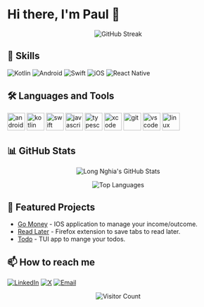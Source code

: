 # Hi there, I'm Paul 👋

<p align="center">
  <img src="https://streak-stats.demolab.com?user=longnghia&theme=transparent" alt="GitHub Streak" />
</p>

## 🚀 Skills

![Kotlin](https://img.shields.io/badge/kotlin-%23FF5722.svg?style=for-the-badge&logo=kotlin&logoColor=white)
![Android](https://img.shields.io/badge/android-3DDC84?style=for-the-badge&logo=android&logoColor=white)
![Swift](https://img.shields.io/badge/swift-%23FA7343.svg?style=for-the-badge&logo=swift&logoColor=white)
![iOS](https://img.shields.io/badge/iOS-000000?style=for-the-badge&logo=ios&logoColor=white)
![React Native](https://img.shields.io/badge/react_native-%2320232a.svg?style=for-the-badge&logo=react&logoColor=%2361DAFB)

## 🛠️ Languages and Tools

<p align="left">
  <img src="https://cdn.jsdelivr.net/gh/devicons/devicon@latest/icons/android/android-original.svg" alt="android" width="40" height="40"/>
  <img src="https://cdn.jsdelivr.net/gh/devicons/devicon@latest/icons/kotlin/kotlin-original.svg" alt="kotlin" width="40" height="40"/>
  <img src="https://cdn.jsdelivr.net/gh/devicons/devicon/icons/swift/swift-original.svg" alt="swift" width="40" height="40"/>
  <img src="https://cdn.jsdelivr.net/gh/devicons/devicon/icons/javascript/javascript-original.svg" alt="javascript" width="40" height="40"/>
  <img src="https://cdn.jsdelivr.net/gh/devicons/devicon/icons/typescript/typescript-original.svg" alt="typescript" width="40" height="40"/>
  <img src="https://cdn.jsdelivr.net/gh/devicons/devicon/icons/xcode/xcode-original.svg" alt="xcode" width="40" height="40"/>
  <img src="https://cdn.jsdelivr.net/gh/devicons/devicon/icons/git/git-original.svg" alt="git" width="40" height="40"/>
  <img src="https://cdn.jsdelivr.net/gh/devicons/devicon/icons/vscode/vscode-original.svg" alt="vscode" width="40" height="40"/>
  <img src="https://cdn.jsdelivr.net/gh/devicons/devicon/icons/linux/linux-original.svg" alt="linux" width="40" height="40"/>
</p>

## 📊 GitHub Stats

<p align="center">
  <img src="https://github-readme-stats.vercel.app/api?username=longnghia&show_icons=true&theme=transparent" alt="Long Nghia's GitHub Stats" />
</p>

<p align="center">
  <img src="https://github-readme-stats.vercel.app/api/top-langs/?username=longnghia&layout=compact&theme=transparent" alt="Top Languages" />
</p>

## 🌟 Featured Projects

- [Go Money](https://github.com/longnghia/Go-Money) - IOS application to manage your income/outcome.
- [Read Later](https://github.com/longnghia/read-later) - Firefox extension to save tabs to read later.
- [Todo](https://github.com/longnghia/todo-tui) - TUI app to mange your todos.

## 📫 How to reach me

[![LinkedIn](https://img.shields.io/badge/LinkedIn-0077B5?style=for-the-badge&logo=linkedin&logoColor=white)](https://www.linkedin.com/in/nguyen-long-nghia)
[![X](https://img.shields.io/badge/Twitter-1DA1F2?style=for-the-badge&logo=twitter&logoColor=white)](https://x.com/Long36691455)
[![Email](https://img.shields.io/badge/Email-D14836?style=for-the-badge&logo=gmail&logoColor=white)](mailto:longnghia2.00@gmail.com)

<p align="center">
   <img src="https://profile-counter.glitch.me/longnghia/count.svg" alt="Visitor Count" />
</p>
